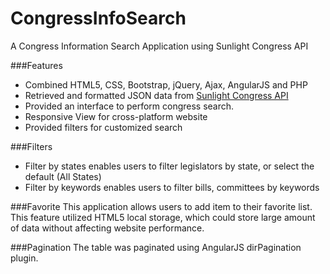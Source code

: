 # CongressInfoSearch
A Congress Information Search Application using Sunlight Congress API

###Features
* Combined HTML5, CSS, Bootstrap, jQuery, Ajax, AngularJS and PHP
* Retrieved and formatted JSON data from [Sunlight Congress API](https://sunlightlabs.github.io/congress/)
* Provided an interface to perform congress search.
* Responsive View for cross-platform website
* Provided filters for customized search

###Filters
* Filter by states enables users to filter legislators by state, or select the default (All States)
* Filter by keywords enables users to filter bills, committees by keywords

###Favorite
This application allows users to add item to their favorite list.
This feature utilized HTML5 local storage, which could store large amount of data without affecting website performance.

###Pagination
The table was paginated using AngularJS dirPagination plugin.
